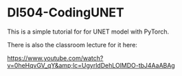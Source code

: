 # DI504-CodingUNET
This is a simple tutorial for for UNET model with PyTorch.

There is also the classroom lecture for it here: 

https://www.youtube.com/watch?v=0heHqvGV_qY&amp;lc=UgyrldDehLOlMDO-tbJ4AaABAg
